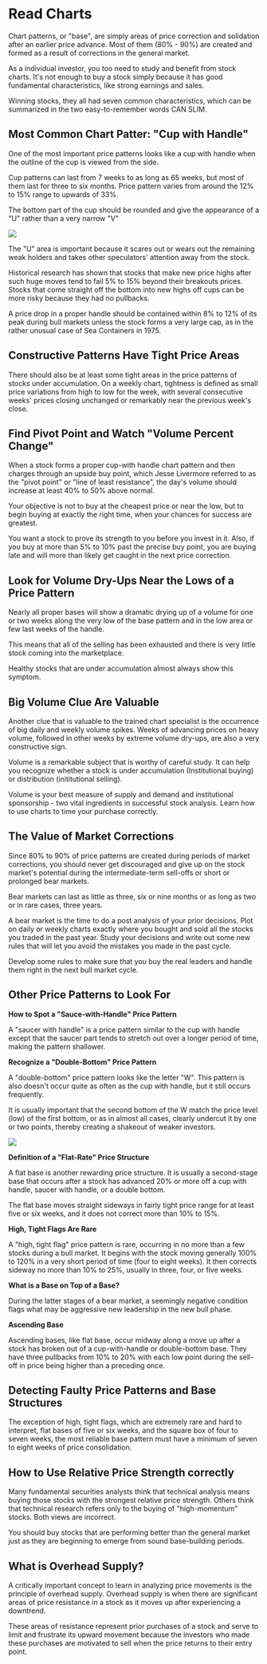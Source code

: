 # Read Charts

Chart patterns, or "base", are simply areas of price correction and solidation after an earlier price advance. Most of them (80% - 90%) are created and formed as a result of corrections in the general market.

As a individual investor, you too need to study and benefit from stock charts. It's not enough to buy a stock simply because it has good fundamental characteristics, like strong earnings and sales.

Winning stocks, they all had seven common characteristics, which can be summarized in the two easy-to-remember words CAN SLIM.

## Most Common Chart Patter: "Cup with Handle"

One of the most important price patterns looks like a cup with handle when the outline of the cup is viewed from the side.

Cup patterns can last from 7 weeks to as long as 65 weeks, but most of them last for three to six months. Price pattern varies from around the 12% to 15% range to upwards of 33%.

The bottom part of the cup should be rounded and give the appearance of a "U" rather than a very narrow "V"

<img src="http://s3.postimg.org/fj14ewjub/IMG_1003.jpg">

The "U" area is important because it scares out or wears out the remaining weak holders and takes other speculators' attention away from the stock.

Historical research has shown that stocks that make new price highs after such huge moves tend to fail 5% to 15% beyond their breakouts prices. Stocks that come straight off the bottom into new highs off cups can be more risky because they had no pullbacks.

A price drop in a proper handle should be contained within 8% to 12% of its peak during bull markets unless the stock forms a very large cap, as in the rather unusual case of Sea Containers in 1975.

## Constructive Patterns Have Tight Price Areas

There should also be at least some tight areas in the price patterns of stocks under accumulation. On a weekly chart, tightness is defined as small price variations from high to low for the week, with several consecutive weeks' prices closing unchanged or remarkably near the previous week's close.

## Find Pivot Point and Watch "Volume Percent Change"

When a stock forms a proper cup-with handle chart pattern and then charges through an upside buy point, which Jesse Livermore referred to as the "pivot point" or "line of least resistance", the day's volume should increase at least 40% to 50% above normal.

Your objective is not to buy at the cheapest price or near the low, but to begin buying at exactly the right time, when your chances for success are greatest.

You want a stock to prove its strength to you before you invest in it. Also, if you buy at more than 5% to 10% past the precise buy point, you are buying late and will more than likely get caught in the next price correction.

## Look for Volume Dry-Ups Near the Lows of a Price Pattern

Nearly all proper bases will show a dramatic drying up of a volume for one or two weeks along the very low of the base pattern and in the low area or few last weeks of the handle.

This means that all of the selling has been exhausted and there is very little stock coming into the marketplace.

Healthy stocks that are under accumulation almost always show this symptom.

## Big Volume Clue Are Valuable

Another clue that is valuable to the trained chart specialist is the occurrence of big daily and weekly volume spikes. Weeks of advancing prices on heavy volume, followed in other weeks by extreme volume dry-ups, are also a very constructive sign.

Volume is a remarkable subject that is worthy of careful study. It can help you recognize whether a stock is under accumulation (Institutional buying) or distribution (inititutional selling).

Volume is your best measure of supply and demand and institutional sponsorship - two vital ingredients in successful stock analysis. Learn how to use charts to time your purchase correctly.

## The Value of Market Corrections

Since 80% to 90% of price patterns are created during periods of market corrections, you should never get discouraged and give up on the stock market's potential during the intermediate-term sell-offs or short or prolonged bear markets.

Bear markets can last as little as three, six or nine months or as long as two or in rare cases, three years.

A bear market is the time to do a post analysis of your prior decisions. Plot on daily or weekly charts exactly where you bought and sold all the stocks you traded in the past year. Study your decisions and write out some new rules that will let you avoid the mistakes you made in the past cycle.

Develop some rules to make sure that you buy the real leaders and handle them right in the next bull market cycle.

## Other Price Patterns to Look For

**How to Spot a "Sauce-with-Handle" Price Pattern**

A "saucer with handle" is a price pattern similar to the cup with handle except that the saucer part tends to stretch out over a longer period of time, making the pattern shallower.

**Recognize a "Double-Bottom" Price Pattern**

A "double-bottom" price pattern looks like the letter "W". This pattern is also doesn't occur quite as often as the cup with handle, but it still occurs frequently.

It is usually important that the second bottom of the W match the price level (low) of the first bottom, or as in almost all cases, clearly undercut it by one or two points, thereby creating a shakeout of weaker investors.

<img src="http://s12.postimg.org/fbfzmmxzh/IMG_1004.jpg">

**Definition of a "Flat-Rate" Price Structure**

A flat base is another rewarding price structure. It is usually a second-stage base that occurs after a stock has advanced 20% or more off a cup with handle, saucer with handle, or a double bottom.

The flat base moves straight sideways in fairly tight price range for at least five or six weeks, and it does not correct more than 10% to 15%.

**High, Tight Flags Are Rare**

A "high, tight flag" price pattern is rare, occurring in no more than a few stocks during a bull market. It begins with the stock moving generally 100% to 120% in a very short period of time (four to eight weeks). It then corrects sideway no more than 10% to 25%, usually in three, four, or five weeks.

**What is a Base on Top of a Base?**

During the latter stages of a bear market, a seemingly negative condition flags what may be aggressive new leadership in the new bull phase.

**Ascending Base**

Ascending bases, like flat base, occur midway along a move up after a stock has broken out of a cup-with-handle or double-bottom base. They have three pullbacks from 10% to 20% with each low point during the sell-off in price being higher than a preceding once.

## Detecting Faulty Price Patterns and Base Structures

The exception of high, tight flags, which are extremely rare and hard to interpret, flat bases of five or six weeks, and the square box of four to seven weeks, the most reliable base pattern must have a minimum of seven to eight weeks of price consolidation.  

## How to Use Relative Price Strength correctly

Many fundamental securities analysts think that technical analysis means buying those stocks with the strongest relative price strength. Others think that technical research refers only to the buying of "high-momentum" stocks. Both views are incorrect.

You should buy stocks that are performing better than the general market just as they are beginning to emerge from sound base-building periods.

## What is Overhead Supply?

A critically important concept to learn in analyzing price movements is the principle of overhead supply. Overhead supply is when there are significant areas of price resistance in a stock as it moves up after experiencing a downtrend.

These areas of resistance represent prior purchases of a stock and serve to limit and frustrate its upward movement because the investors who made these purchases are motivated to sell when the price returns to their entry point.
